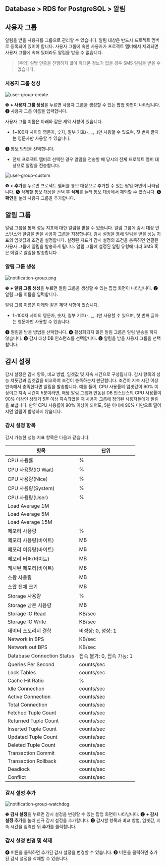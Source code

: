 ## Database > RDS for PostgreSQL > 알림

## 사용자 그룹

알림을 받을 사용자를 그룹으로 관리할 수 있습니다. 알림 대상은 반드시 프로젝트 멤버로 등록되어 있어야 합니다. 사용자 그룹에 속한 사용자가 프로젝트 멤버에서 제외되면 사용자 그룹에 속해 있더라도 알림을 받을 수 없습니다.

> [주의]
> 실명 인증을 진행하지 않아 휴대폰 정보가 없을 경우 SMS 알림을 받을 수 없습니다.

### 사용자 그룹 생성

![user-group-create](https://static.toastoven.net/prod_rds_postgres/20240611/user-group-create-en.png)

❶ **+ 사용자 그룹 생성**을 누르면 사용자 그룹을 생성할 수 있는 팝업 화면이 나타납니다.
❷ 사용자 그룹 이름을 입력합니다.

사용자 그룹 이름은 아래와 같은 제약 사항이 있습니다.

* 1~100자 사이의 영문자, 숫자, 일부 기호(-, _, .)만 사용할 수 있으며, 첫 번째 글자는 영문자만 사용할 수 있습니다.

❸ 통보 방법을 선택합니다.

* 전체 프로젝트 멤버로 선택한 경우 알람을 전송할 때 당시의 전체 프로젝트 멤버 대상으로 알람을 전송합니다.

![user-group-custom](https://static.toastoven.net/prod_rds_postgres/20240611/user-group-custom-en.png)

❹ **+ 추가**를 누르면 프로젝트 멤버를 통보 대상으로 추가할 수 있는 팝업 화면이 나타납니다.
❺ 삭제할 통보 대상을 선택 후 **삭제**를 눌러 통보 대상에서 제외할 수 있습니다.
❻ **확인**을 눌러 사용자 그룹을 추가합니다.

## 알림 그룹

알림 그룹을 통해 성능 지표에 대한 알림을 받을 수 있습니다. 알림 그룹에 감시 대상 인스턴스와 알림을 받을 사용자 그룹을 지정합니다. 감시 설정을 통해 알림을 받을 성능 지표의 임곗값과 조건을 설정합니다. 설정된 지표가 감시 설정의 조건을 충족하면 연결된 사용자 그룹에 알림을 발송하게 됩니다. 알림 그룹에 설정된 알림 유형에 따라 SMS 혹은 메일로 알림을 발송합니다.

### 알림 그룹 생성

![notification-group.png](https://static.toastoven.net/prod_rds_postgres/20240611/notification-group-en.png)

❶ **+ 알림 그룹 생성**을 누르면 알림 그룹을 생성할 수 있는 팝업 화면이 나타납니다.
❷ 알림 그룹 이름을 입력합니다.

알림 그룹 이름은 아래와 같은 제약 사항이 있습니다.

* 1~100자 사이의 영문자, 숫자, 일부 기호(-, _, .)만 사용할 수 있으며, 첫 번째 글자는 영문자만 사용할 수 있습니다.

❸ 알림을 받을 방법을 선택합니다.
❹ 활성화되지 않은 알림 그룹은 알림 발송을 하지 않습니다.
❺ 감시 대상 DB 인스턴스를 선택합니다.
❻ 알림을 받을 사용자 그룹을 선택합니다.

## 감시 설정

감시 설정은 감시 항목, 비교 방법, 임곗값 및 지속 시간으로 구성됩니다. 감시 항목의 성능 지푯값과 임곗값을 비교하여 조건이 충족하는지 판단합니다. 조건이 지속 시간 이상 연속해서 충족한다면 알림을 발송합니다. 예를 들어, CPU 사용률의 임곗값이 90% 이상이고 지속 시간이 5분이라면, 해당 알림 그룹과 연동된 DB 인스턴스의 CPU 사용률이 90% 이상인 상태가 5분 이상 지속되었을 때 사용자 그룹에 정의된 사용자들에게 알림을 보냅니다. 만약 CPU 사용률이 90% 이상이 되어도, 5분 이내에 90% 미만으로 떨어지면 알림이 발생하지 않습니다.

### 감시 설정 항목

감시 가능한 성능 지표 항목은 다음과 같습니다.

| 힝목                         | 단위                 |
|----------------------------|--------------------|
| CPU 사용률                    | %                  |
| CPU 사용량(IO Wait)           | %                  |
| CPU 사용량(Nice)              | %                  |
| CPU 사용량(System)            | %                  |
| CPU 사용량(User)              | %                  |
| Load Average 1M            |                    |
| Load Average 5M            |                    |
| Load Average 15M           |                    |
| 메모리 사용량                    | %                  |
| 메모리 사용량(바이트)               | MB                 |
| 메모리 여유량(바이트)               | MB                 |
| 메모리 버퍼(바이트)                | MB                 |
| 캐시된 메모리(바이트)               | MB                 |
| 스왑 사용량                     | MB                 |
| 스왑 전체 크기                   | MB                 |
| Storage 사용량                | %                  |
| Storage 남은 사용량             | MB                 |
| Storage IO Read            | KB/sec             |
| Storage IO Write           | KB/sec             |
| 데이터 스토리지 결함                | 비정상: 0, 정상: 1      |
| Network in BPS             | KB/sec             |
| Network out BPS            | KB/sec             |
| Database Connection Status | 접속 불가: 0, 접속 가능: 1 |
| Queries Per Second         | counts/sec         |
| Lock Tables                | counts/sec         |
| Cache Hit Ratio            | %                  |
| Idle Connection            | counts/sec         |
| Active Connection          | counts/sec         |
| Total Connection           | counts/sec         |
| Fetched Tuple Count        | counts/sec         |
| Returned Tuple Count       | counts/sec         |
| Inserted Tuple Count       | counts/sec         |
| Updated Tuple Count        | counts/sec         |
| Deleted Tuple Count        | counts/sec         |
| Transaction Commit         | counts/sec         |
| Transaction Rollback       | counts/sec         |
| Deadlock                   | counts/sec         |
| Conflict                   | counts/sec         |

### 감시 설정 추가

![notification-group-watchdog](https://static.toastoven.net/prod_rds_postgres/20240611/notification-group-watchdog-en.png)

❶ **감시 설정**을 누르면 감시 설정을 변경할 수 있는 팝업 화면이 나타납니다.
❷ **+ 감시 설정 추가**를 눌러 신규 감시 설정을 추가합니다.
❸ 감시할 항목과 비교 방법, 임곗값, 지속 시간을 입력한 뒤 **추가**를 클릭합니다.

### 감시 설정 변경 및 삭제

❹ 버튼을 클릭하면 추가된 감시 설정을 변경할 수 있습니다.
❺ 버튼을 클릭하면 추가된 감시 설정을 삭제할 수 있습니다.
